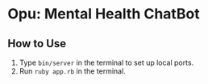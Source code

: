 # Opu: Mental Health ChatBot

## How to Use
1. Type `bin/server` in the terminal to set up local ports.
3. Run `ruby app.rb` in the terminal.
